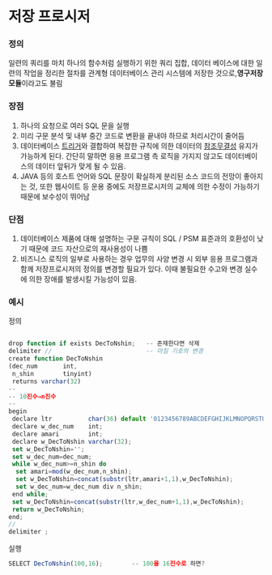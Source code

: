 # 저장 프로시저

### 정의

일련의 쿼리를 마치 하나의 함수처럼 실행하기 위한 쿼리 집합, 데이터 베이스에 대한 일련의 작업을 정리한 절차를 관계형 데이터베이스 관리 시스템에 저장한 것으로,**영구저장모듈**이라고도 불림

### 장점

1. 하나의 요청으로 여러 SQL 문을 실행
2. 미리 구문 분석 및 내부 중간 코드로 변환을 끝내야 하므로 처리시간이 줄어듬
3. 데이터베이스 [트리거](https://ko.wikipedia.org/wiki/%ED%8A%B8%EB%A6%AC%EA%B1%B0)와 결합하여 복잡한 규칙에 의한 데이터의 [참조무결성](https://ko.wikipedia.org/wiki/%EC%B0%B8%EC%A1%B0%EB%AC%B4%EA%B2%B0%EC%84%B1) 유지가 가능하게 된다. 간단히 말하면 응용 프로그램 측 로직을 가지지 않고도 데이터베이스의 데이터 앞뒤가 맞게 될 수 있음.
4. JAVA 등의 호스트 언어와 SQL 문장이 확실하게 분리된 소스 코드의 전망이 좋아지는 것, 또한 웹사이트 등 운용 중에도 저장프로시저의 교체에 의한 수정이 가능하기 때문에 보수성이 뛰어남

### 단점

1. 데이터베이스 제품에 대해 설명하는 구문 규칙이 SQL / PSM 표준과의 호환성이 낮기 때문에 코드 자산으로의 재사용성이 나쁨
2. 비즈니스 로직의 일부로 사용하는 경우 업무의 사양 변경 시 외부 응용 프로그램과 함께 저장프로시저의 정의를 변경할 필요가 있다. 이때 불필요한 수고와 변경 실수에 의한 장애를 발생시킬 가능성이 있음.

### 예시

정의

```jsx

drop function if exists DecToNshin;   -- 존재한다면 삭제
delimiter //                          -- 마침 기호의 변경
create function DecToNshin
(dec_num       int,
 n_shin        tinyint)
 returns varchar(32)
--
-- 10진수→n진수
--
begin
 declare ltr          char(36) default '0123456789ABCDEFGHIJKLMNOPQRSTUVWXYZ';
 declare w_dec_num    int;
 declare amari        int;
 declare w_DecToNshin varchar(32);
 set w_DecToNshin='';
 set w_dec_num=dec_num;
 while w_dec_num>=n_shin do
  set amari=mod(w_dec_num,n_shin);
  set w_DecToNshin=concat(substr(ltr,amari+1,1),w_DecToNshin);
  set w_dec_num=w_dec_num div n_shin;
 end while;
 set w_DecToNshin=concat(substr(ltr,w_dec_num+1,1),w_DecToNshin);
 return w_DecToNshin;
end;
//
delimiter ;
```

실행

```jsx
SELECT DecToNshin(100,16);        -- 100을 16진수로 하면?
```